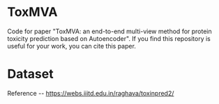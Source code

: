 # ToxMVA
Code for paper "ToxMVA: an end-to-end multi-view method for protein toxicity prediction based on Autoencoder".
If you find this repository is useful for your work, you can cite this paper.

# Dataset
Reference -- https://webs.iiitd.edu.in/raghava/toxinpred2/
